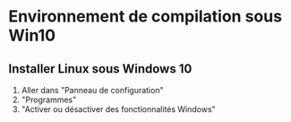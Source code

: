 # Environnement de compilation sous Win10
  
## Installer Linux sous Windows 10  
1. Aller dans "Panneau de configuration"  
2. "Programmes"  
3. "Activer ou désactiver des fonctionnalités Windows"
